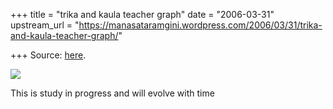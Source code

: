 +++
title = "trika and kaula teacher graph"
date = "2006-03-31"
upstream_url = "https://manasataramgini.wordpress.com/2006/03/31/trika-and-kaula-teacher-graph/"

+++
Source: [here](https://manasataramgini.wordpress.com/2006/03/31/trika-and-kaula-teacher-graph/).



[![](https://i1.wp.com/photos1.blogger.com/blogger/2010/410/320/tantric_teachers.jpg)](http://photos1.blogger.com/blogger/2010/410/1600/tantric_teachers.jpg)

This is study in progress and will evolve with time
